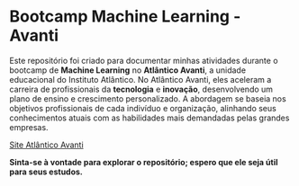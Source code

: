 # Bootcamp Machine Learning -  Avanti

Este repositório foi criado para documentar minhas atividades durante o bootcamp de **Machine Learning** no **Atlântico Avanti**, a unidade educacional do Instituto Atlântico. No Atlântico Avanti, eles aceleram a carreira de profissionais da **tecnologia** e **inovação**, desenvolvendo um plano de ensino e crescimento personalizado. A abordagem se baseia nos objetivos profissionais de cada indivíduo e organização, alinhando seus conhecimentos atuais com as habilidades mais demandadas pelas grandes empresas.

[Site Atlântico Avanti](https://www.atlanticoavanti.com.br/)

**Sinta-se à vontade para explorar o repositório; espero que ele seja útil para seus estudos.** 
